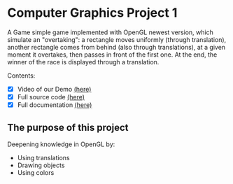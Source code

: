 # Computer Graphics Project 1

A Game simple game implemented with OpenGL newest version, which simulate an "overtaking": a rectangle moves uniformly (through translation), another rectangle comes from behind (also through translations), at a given moment it overtakes, then passes in front of the first one. At the end, the winner of the race is displayed through a translation.

Contents:
- [x] Video of our Demo [(here)](https://youtu.be/B3KCT0iciRw)
- [x] Full source code [(here)](Lab1LinteRobert/proiectGrafica.cpp)
- [x] Full documentation [(here)](Documentation.pdf)

## The purpose of this project
Deepening knowledge in OpenGL by:
- Using translations
- Drawing objects
- Using colors
